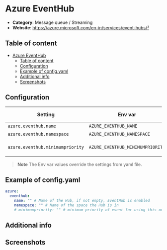 # Azure EventHub

- **Category**: Message queue / Streaming
- **Website**: https://azure.microsoft.com/en-in/services/event-hubs/²
## Table of content

- [Azure EventHub](#azure-eventhub)
  - [Table of content](#table-of-content)
  - [Configuration](#configuration)
  - [Example of config.yaml](#example-of-configyaml)
  - [Additional info](#additional-info)
  - [Screenshots](#screenshots)

## Configuration

| Setting                          | Env var                          | Default value    | Description                                                                                                                         |
| -------------------------------- | -------------------------------- | ---------------- | ----------------------------------------------------------------------------------------------------------------------------------- |
| `azure.eventhub.name`            | `AZURE_EVENTHUB_NAME`            |                  | Name of the Hub, if not empty, EventHub is **enabled**                                                                              |
| `azure.eventhub.namespace`       | `AZURE_EVENTHUB_NAMESPACE`       |                  | Name of the space the Hub is in                                                                                                     |
| `azure.eventhub.minimumpriority` | `AZURE_EVENTHUB_MINIMUMPRIORITY` | `""` (= `debug`) | Minimum priority of event for using this output, order is `emergency,alert,critical,error,warning,notice,informational,debug or ""` |

> **Note**
The Env var values override the settings from yaml file.

## Example of config.yaml

```yaml
azure:
  eventhub:
    name: "" # Name of the Hub, if not empty, EventHub is enabled
    namespace: "" # Name of the space the Hub is in
    # minimumpriority: "" # minimum priority of event for using this output, order is emergency|alert|critical|error|warning|notice|informational|debug or "" (default)
```

## Additional info

## Screenshots
